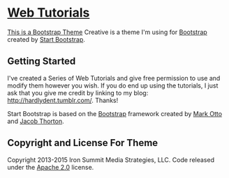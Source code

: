 # [Web Tutorials](https://osp123.github.io/tutorials/)

[This is a Bootstrap Theme](http://startbootstrap.com/template-overviews/creative/) Creative is a theme I'm using for [Bootstrap](http://getbootstrap.com/) created by [Start Bootstrap](http://startbootstrap.com/).

## Getting Started
I've created a Series of Web Tutorials and give free permission to use and modify them however you wish.
If you do end up using the tutorials, I just ask that you give me credit by linking to my blog: http://hardlydent.tumblr.com/. Thanks!

Start Bootstrap is based on the [Bootstrap](http://getbootstrap.com/) framework created by [Mark Otto](https://twitter.com/mdo) and [Jacob Thorton](https://twitter.com/fat).

## Copyright and License For Theme

Copyright 2013-2015 Iron Summit Media Strategies, LLC. Code released under the [Apache 2.0](https://github.com/IronSummitMedia/startbootstrap-creative/blob/gh-pages/LICENSE) license.